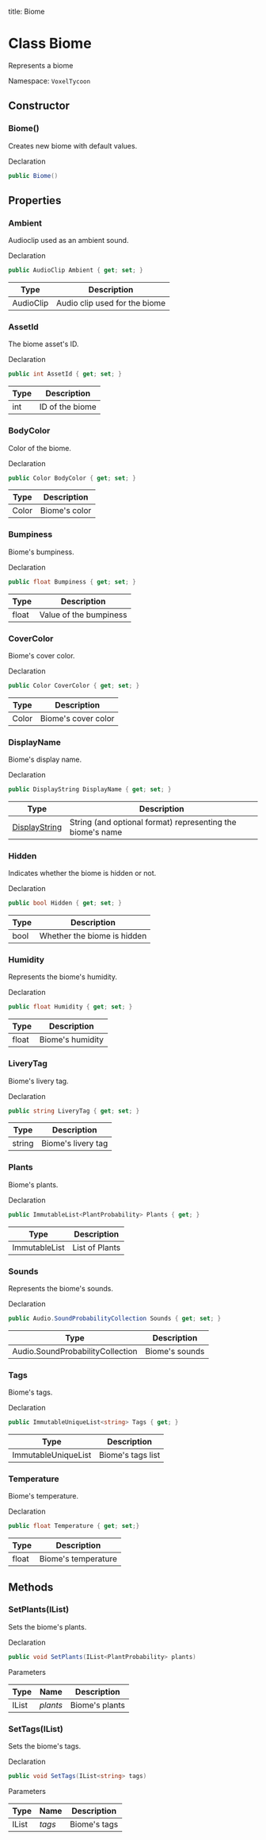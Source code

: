 title: Biome

# Class Biome

Represents a biome

Namespace: `VoxelTycoon`

## Constructor

### Biome()

Creates new biome with default values.

Declaration

```csharp
public Biome()
```

## Properties

### Ambient

Audioclip used as an ambient sound.

Declaration

```csharp
public AudioClip Ambient { get; set; }
```

| Type      | Description                   |
| --------- | ----------------------------- |
| AudioClip | Audio clip used for the biome |


### AssetId

The biome asset's ID.

Declaration

```csharp
public int AssetId { get; set; }
```

| Type | Description     |
| ---- | --------------- |
| int  | ID of the biome |

### BodyColor

Color of the biome.

Declaration

```csharp
public Color BodyColor { get; set; }
```

| Type  | Description   |
| ----- | ------------- |
| Color | Biome's color |

### Bumpiness

Biome's bumpiness.

Declaration

```csharp
public float Bumpiness { get; set; }
```

| Type  | Description            |
| ----- | ---------------------- |
| float | Value of the bumpiness |

### CoverColor

Biome's cover color.

Declaration

```csharp
public Color CoverColor { get; set; }
```

| Type  | Description         |
| ----- | ------------------- |
| Color | Biome's cover color |

### DisplayName

Biome's display name.

Declaration

```csharp
public DisplayString DisplayName { get; set; }
```

| Type                              | Description                                                |
| --------------------------------- | ---------------------------------------------------------- |
| [DisplayString](./DisplayString) | String (and optional format) representing the biome's name |

### Hidden

Indicates whether the biome is hidden or not.

Declaration

```csharp
public bool Hidden { get; set; }
```

| Type | Description                 |
| ---- | --------------------------- |
| bool | Whether the biome is hidden |

### Humidity

Represents the biome's humidity.

Declaration

```csharp
public float Humidity { get; set; }
```

| Type  | Description      |
| ----- | ---------------- |
| float | Biome's humidity |

### LiveryTag

Biome's livery tag.

Declaration

```csharp
public string LiveryTag { get; set; }
```

| Type   | Description        |
| ------ | ------------------ |
| string | Biome's livery tag |

### Plants

Biome's plants.

Declaration

```csharp
public ImmutableList<PlantProbability> Plants { get; }
```

| Type                            | Description    |
| ------------------------------- | -------------- |
| ImmutableList<PlantProbability> | List of Plants |

### Sounds

Represents the biome's sounds.

Declaration

```csharp
public Audio.SoundProbabilityCollection Sounds { get; set; }
```

| Type                             | Description    |
| -------------------------------- | -------------- |
| Audio.SoundProbabilityCollection | Biome's sounds |

### Tags

Biome's tags.

Declaration

```csharp
public ImmutableUniqueList<string> Tags { get; }
```

| Type                        | Description       |
| --------------------------- | ----------------- |
| ImmutableUniqueList<string> | Biome's tags list |

### Temperature

Biome's temperature.

Declaration

```csharp
public float Temperature { get; set;}
```

| Type  | Description         |
| ----- | ------------------- |
| float | Biome's temperature |


## Methods

### SetPlants(IList<PlantProbability>)

Sets the biome's plants.

Declaration

```csharp
public void SetPlants(IList<PlantProbability> plants)
```

Parameters

| Type                    | Name     | Description    |
| ----------------------- | -------- | -------------- |
| IList<PlantProbability> | _plants_ | Biome's plants |

### SetTags(IList<string>)

Sets the biome's tags.

Declaration

```csharp
public void SetTags(IList<string> tags)
```

Parameters

| Type          | Name   | Description  |
| ------------- | ------ | ------------ |
| IList<string> | _tags_ | Biome's tags |
